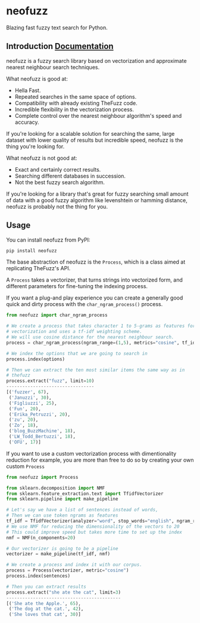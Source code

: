 # neofuzz

Blazing fast fuzzy text search for Python.

## Introduction [Documentation](https://x-tabdeveloping.github.io/neofuzz/)
neofuzz is a fuzzy search library based on vectorization and approximate nearest neighbour
search techniques.

What neofuzz is good at:
  - Hella Fast.
  - Repeated searches in the same space of options.
  - Compatibility with already existing TheFuzz code.
  - Incredible flexibility in the vectorization process.
  - Complete control over the nearest neighbour algorithm's speed and accuracy.

If you're looking for a scalable solution for searching the same, large dataset
with lower quality of results but incredible speed, neofuzz is the thing you're looking for.

What neofuzz is not good at:
  - Exact and certainly correct results.
  - Searching different databases in succession.
  - Not the best fuzzy search algorithm.

If you're looking for a library that's great for fuzzy searching small amount of data with a
good fuzzy algorithm like levenshtein or hamming distance, neofuzz is probably not
the thing for you.

## Usage

You can install neofuzz from PyPI:

```bash
pip install neofuzz
```

The base abstraction of neofuzz is the `Process`, which is a class aimed at replicating TheFuzz's API.

A `Process` takes a vectorizer, that turns strings into vectorized form, and different parameters
for fine-tuning the indexing process.

If you want a plug-and play experience you can create a generally good quick and dirty
process with the `char_ngram_process()` process.

```python
from neofuzz import char_ngram_process

# We create a process that takes character 1 to 5-grams as features for
# vectorization and uses a tf-idf weighting scheme.
# We will use cosine distance for the nearest neighbour search.
process = char_ngram_process(ngram_range=(1,5), metrics="cosine", tf_idf=True)

# We index the options that we are going to search in
process.index(options)

# Then we can extract the ten most similar items the same way as in
# thefuzz
process.extract("fuzz", limit=10)
---------------------------------
[('fuzzer', 67),
 ('Januzzi', 30),
 ('Figliuzzi', 25),
 ('Fun', 20),
 ('Erika_Petruzzi', 20),
 ('zu', 20),
 ('Zo', 18),
 ('blog_BuzzMachine', 18),
 ('LW_Todd_Bertuzzi', 18),
 ('OFU', 17)]
```

If you want to use a custom vectorization process with dimentionality reduction for example,
you are more than free to do so by creating your own custom `Process`

```python
from neofuzz import Process

from sklearn.decomposition import NMF
from sklearn.feature_extraction.text import TfidfVectorizer
from sklearn.pipeline import make_pipeline

# Let's say we have a list of sentences instead of words,
# Then we can use token ngrams as features
tf_idf = TfidfVectorizer(analyzer="word", stop_words="english", ngram_range=(1,3))
# We use NMF for reducing the dimensionality of the vectors to 20
# This could improve speed but takes more time to set up the index
nmf = NMF(n_components=20)

# Our vectorizer is going to be a pipeline
vectorizer = make_pipeline(tf_idf, nmf)

# We create a process and index it with our corpus.
process = Process(vectorizer, metric="cosine")
process.index(sentences)

# Then you can extract results
process.extract("she ate the cat", limit=3)
-------------------------------------------
[('She ate the Apple.', 65),
 ('The dog at the cat.', 42),
 ('She loves that cat', 30)]
```
